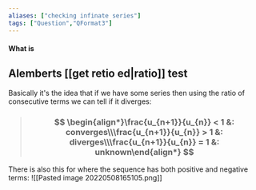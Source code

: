 ```yaml
---
aliases: ["checking infinate series"]
tags: ["Question","QFormat3"]
---
```


#### What is
## Alemberts [[get retio ed|ratio]] test

Basically it's the idea that if we have some series then using the ratio of consecutive terms we can tell if it diverges:

> ### $$ \begin{align*}\frac{u_{n+1}}{u_{n}} < 1 &: converges\\\frac{u_{n+1}}{u_{n}} > 1 &: diverges\\\frac{u_{n+1}}{u_{n}} = 1 &: unknown\end{align*} $$ 

There is also this for where the sequence has both positive and negative terms:
![[Pasted image 20220508165105.png]]